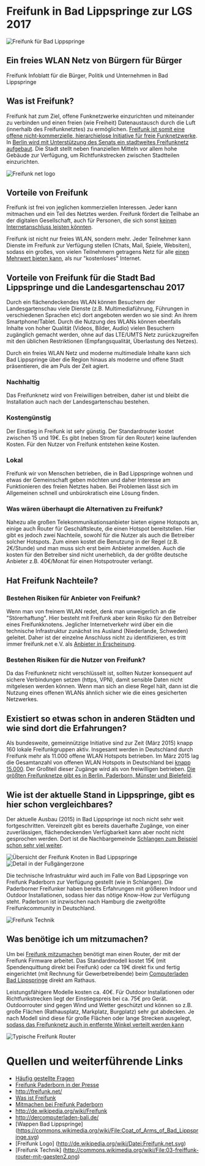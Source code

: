# Freifunk in Bad Lippspringe zur LGS 2017
![Freifunk für Bad Lippspringe][logo]

## Ein freies WLAN Netz von Bürgern für Bürger

Freifunk Infoblatt für die Bürger, Politik und Unternehmen  in Bad Lippspringe

## Was ist Freifunk?

Freifunk hat zum Ziel, offene Funknetzwerke einzurichten und miteinander zu verbinden und einen freien (wie Freiheit) Datenaustausch durch die Luft (innerhalb des Freifunknetztes) zu ermöglichen. [Freifunk ist somit eine offene nicht-kommerzielle, hierarchielose Initiative für freie Funknetzwerke](http://paderborn.freifunk.net/was-ist-freifunk/). In [Berlin wird mit Unterstützung des Senats ein stadtweites Freifunknetz aufgebaut](http://de.wikipedia.org/wiki/Freifunk). Die Stadt stellt neben finanziellen Mitteln vor allem hohe Gebäude zur Verfügung, um Richtfunkstrecken zwischen Stadtteilen einzurichten.

![Freifunk net logo][freifunk-logo]

## Vorteile von Freifunk

Freifunk ist frei von jeglichen kommerziellen Interessen. Jeder kann mitmachen und ein Teil des Netztes werden. Freifunk fördert die Teilhabe an der digitalen Gesellschaft, auch für Personen, die sich sonst [keinen Internetanschluss leisten könnten](http://paderborn.freifunk.net/freifunk-ueberwindet-grenzen/). 

Freifunk ist nicht nur freies WLAN, sondern mehr. Jeder Teilnehmer kann Dienste im Freifunk zur Verfügung stellen (Chats, Mail, Spiele, Websiten), sodass ein großes, von vielen Teilnehmern getragens Netz für alle [einen Mehrwert bieten kann](http://paderborn.freifunk.net/dienste/), als nur "kostenloses" Internet.

## Vorteile von Freifunk für die Stadt Bad Lippspringe und die Landesgartenschau 2017

Durch ein flächendeckendes WLAN können Besuchern der Landesgartenschau viele Dienste (z.B. Multimediaführung, Führungen in verschiedenen Sprachen etc) dort angeboten werden wo sie sind: An ihrem Smartphone/Tablet. Durch die Nutzung des WLANs können ebenfalls Inhalte von hoher Qualität (Videos, Bilder, Audio) vielen Besuchern zugänglich gemacht werden, ohne auf das LTE/UMTS Netz zurückzugreifen mit den üblichen Restriktionen (Empfangsqualität, Überlastung des Netzes). 

Durch ein freies WLAN Netz und moderne multimediale Inhalte kann sich Bad Lippspringe über die Region hinaus als moderne und offene Stadt präsentieren, die am Puls der Zeit agiert.

### Nachhaltig

Das Freifunknetz wird von Freiwilligen betreiben, daher ist und bleibt die Installation auch nach der Landesgartenschau bestehen.

### Kostengünstig

Der Einstieg in Freifunk ist sehr günstig. Der Standardrouter kostet zwischen 15 und 19€. Es gibt (neben Strom für den Router) keine laufenden Kosten. Für den Nutzer von Freifunk entstehen keine Kosten.

### Lokal

Freifunk wir von Menschen betrieben, die in Bad Lippspringe wohnen und etwas der Gemeinschaft geben möchten und daher Interesse am Funktionieren des freien Netztes haben. Bei Problemen lässt sich im Allgemeinen schnell und unbürokratisch eine Lösung finden.

### Was wären überhaupt die Alternativen zu Freifunk?

Nahezu alle großen Telekommunikationsanbieter bieten eigene Hotspots an, einige auch Router für Geschäftsleute, die einen Hotspot bereitstellen. Hier gibt es jedoch zwei Nachteile, sowohl für die Nutzer als auch die Betreiber solcher Hotspots. Zum einen kostet die Benutzung in der Regel (z.B. 2€/Stunde) und man muss sich erst beim Anbieter anmelden. Auch die kosten für den Betreiber sind nicht unerheblich, da der größte deutsche Anbieter z.B. 40€/Monat für einen Hotspotrouter verlangt.

## Hat Freifunk Nachteile?

### Bestehen Risiken für Anbieter von Freifunk?

Wenn man von freinem WLAN redet, denk man unweigerlich an die "Störerhaftung". Hier besteht mit Freifunk aber kein Risiko für den Betreiber eines Freifunkknotens. Jeglicher Internetverkehr wird über ein die technische Infrastruktur zunächst ins Ausland (Niederlande, Schweden) geleitet. Daher ist der einzelne Anschluss nicht zu identifizieren, es tritt immer freifunk.net e.V. als [Anbieter in Erscheinung](http://paderborn.freifunk.net/was-ist-freifunk/). 

### Bestehen Risiken für die Nutzer von Freifunk?

Da das Freifunknetz nicht verschlüsselt ist, sollten Nutzer konsequent auf sichere Verbindungen setzen (https, VPN), damit sensible Daten nicht mitgelesen werden können. Wenn man sich an diese Regel hält, dann ist die Nutzung eines offenen WLANs ähnlich sicher wie die eines gesicherten Netzwerkes.

## Existiert so etwas schon in anderen Städten und wie sind dort die Erfahrungen?

Als bundesweite, gemeinnützige Initiative sind zur Zeit (März 2015) knapp 160 lokale Freifunkgruppen aktiv. Insgesamt werden in Deutschland durch Freifunk mehr als 11.000 offene WLAN Hotspots betrieben. Im März 2015 lag die Gesamtanzahl von offenen WLAN Hotspots in Deutschland bei [knapp 15.000](http://www.netzwelt.de/news/150067-wlan-hotspots-funknetze-bieten-kostenlosen-zugang.html). Der Großteil dieser Zugänge wird als von freiwilligen betrieben. [Die größten Freifunknetze gibt es in Berlin, Paderborn, Münster und Bielefeld](http://freifunk.net/wie-mache-ich-mit/community-finden/).

## Wie ist der aktuelle Stand in Lippspringe, gibt es hier schon vergleichbares?

Der aktuelle Ausbau (2015) in Bad Lippspringe ist noch nicht sehr weit fortgeschritten. Vereinzelt gibt es bereits dauerhafte Zugänge, von einer zuverlässigen, flächendeckenden Verfügbarkeit kann aber nocht nicht gesprochen werden. Dort ist die Nachbargemeinde [Schlangen zum Beispiel schon sehr viel weiter](http://paderborn.freifunk.net/wie-man-einer-bank-zu-freifunk-verhilft/). 

![Übersicht der Freifunk Knoten in Bad Lippspringe][map-large]
![Detail in der Fußgängerzone][map-detail]

Die technische Infrastruktur wird auch im Falle von Bad Lippspringe von Freifunk Paderborn zur Verfügung gestellt (wie in Schlangen). Die Paderborner Freifunker haben bereits Erfahrungen mit größeren Indoor und Outdoor Installationen, sodass hier das nötige Know-How zur Verfügung steht. Paderborn ist inzwischen nach Hamburg die zweitgrößte Freifunkcommunity in Deutschland.

![Freifunk Technik][freifunk-technik]

## Was benötige ich um mitzumachen?

Um bei [Freifunk mitzumachen](http://paderborn.freifunk.net/mitmachen/) benötigt man einen Router, der mit der Freifunk Firmware arbeitet. Das Standardmodell kostet 15€ (mit Spendenquittung direkt bei Freifunk) oder ca 19€ direkt fix und fertig eingerichtet (mit Rechnung für Gewerbetreibende) beim [Computerladen Bad Lippspringe](https://www.facebook.com/DerComputerladenBadLippspringe/timeline) direkt am Rathaus. 

Leistungsfähigere Modelle kosten ca. 40€. Für Outdoor Installationen oder Richtfunkstrecken liegt der Einstiegspreis bei ca. 75€ pro Gerät. Outdoorrouter sind gegen Wind und Wetter geschützt und können so z.B. große Flächen (Rathausplatz, Markplatz, Burgplatz) sehr gut abdecken. Je nach Modell sind diese für große Flächen oder lange Strecken ausgelegt, [sodass das Freifunknetz auch in entfernte Winkel verteilt werden kann](http://paderborn.freifunk.net/haxterpark-paderborn-unterstuetzt-freifunk-paderborn/)

![Typische Freifunk Router][freifunk-router]

# Quellen und weiterführende Links

* [Häufig gestellte Fragen](http://paderborn.freifunk.net/faq/)
* [Freifunk Paderborn in der Presse](http://paderborn.freifunk.net/presse/)
* http://freifunk.net/
* [Was ist Freifunk](http://paderborn.freifunk.net/was-ist-freifunk/)
* [Mitmachen bei Freifunk Paderborn](http://paderborn.freifunk.net/mitmachen/)
* http://de.wikipedia.org/wiki/Freifunk
* http://dercomputerladen-bali.de/
* [Wappen Bad Lippspringe] (https://commons.wikimedia.org/wiki/File:Coat_of_Arms_of_Bad_Lippspringe.svg)
* [Freifunk Logo] (http://de.wikipedia.org/wiki/Datei:Freifunk.net.svg)
* [Freifunk Technik] (http://commons.wikimedia.org/wiki/File:03-freiffunk-router-mit-gaesten2.png)

[map-large]: https://raw.githubusercontent.com/atomfrede/freifunk-lgs-2017/master/images/map-large.png
[map-detail]: https://raw.githubusercontent.com/atomfrede/freifunk-lgs-2017/gh-pages/img/map-detail.png
[logo]: https://raw.githubusercontent.com/atomfrede/freifunk-lgs-2017/master/images/Coat_of_Arms_of_Bad_Lippspringe_wifi.png
[freifunk-logo]: https://raw.githubusercontent.com/atomfrede/freifunk-lgs-2017/master/images/243px-Freifunk.net.svg.png
[freifunk-technik]: https://raw.githubusercontent.com/atomfrede/freifunk-lgs-2017/master/images/03-freiffunk-router-mit-gaesten2.png
[freifunk-router]: https://raw.githubusercontent.com/atomfrede/freifunk-lgs-2017/master/images/FreifunkKnotenGluon-300x300.jpeg

